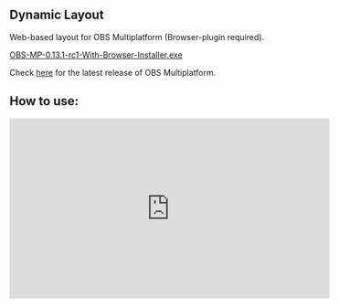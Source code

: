 ## Dynamic Layout

Web-based layout for OBS Multiplatform (Browser-plugin required).

[OBS-MP-0.13.1-rc1-With-Browser-Installer.exe](https://github.com/jp9000/obs-studio/releases/download/0.13.1-rc1/OBS-MP-0.13.1-rc1-With-Browser-Installer.exe)

Check [here](https://github.com/jp9000/obs-studio/releases) for the latest release of OBS Multiplatform.

## How to use:
<iframe width="560" height="315" src="https://www.youtube.com/embed/9qnNIZWBYdg" frameborder="0" allowfullscreen></iframe>